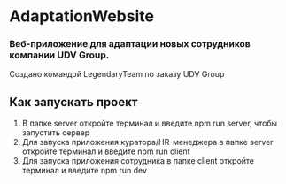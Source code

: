 <h1>AdaptationWebsite</h1>
<h3>Веб-приложение для адаптации новых сотрудников компании UDV Group.</h3>

Создано командой LegendaryTeam по заказу UDV Group
<h2>Как запускать проект</h2>
<ol>
  <li>В папке server откройте терминал и введите npm run server, чтобы запустить сервер</li>
  <li>Для запуска приложения куратора/HR-менеджера в папке server откройте терминал и введите npm run client</li>
  <li>Для запуска приложения сотрудника в папке client откройте терминал и введите npm run dev</li>
</ol>

